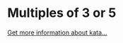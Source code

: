 Multiples of 3 or 5
=
[Get more information about kata...](https://www.codewars.com//kata/514b92a657cdc65150000006)